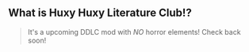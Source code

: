 ## What is Huxy Huxy Literature Club!?

>It's a upcoming DDLC mod with _NO_ horror elements!
>Check back soon!
